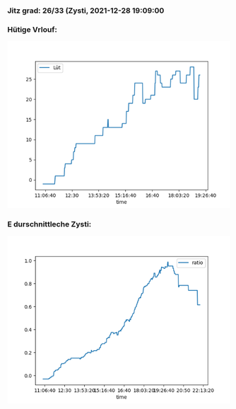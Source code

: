 ### Jitz grad: 26/33 (Zysti, 2021-12-28 19:09:00

### Hütige Vrlouf:
![Graph](Today.png)

### E durschnittleche Zysti:
![Graph](Zysti.png)
